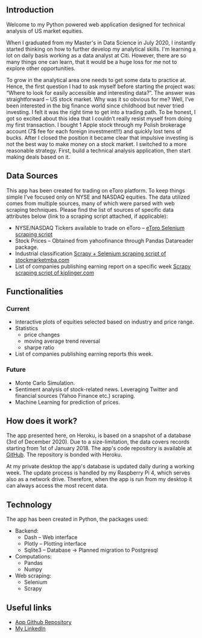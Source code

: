 ## Introduction

Welcome to my Python powered web application designed for technical analysis of US market equities. 

When I graduated from my Master's in Data Science in July 2020, I instantly started thinking on how to further develop my analytical skills. I'm learning a lot on daily basis working as a data analyst at Citi. However, there are so many things one can learn, that it would be a huge loss for me not to explore other opportunities. 
                            
To grow in the analytical area one needs to get some data to practice at. Hence, the first question I had to ask myself before starting the project was: “Where to look for easily accessible and interesting data?”. The answer was straightforward – US stock market. Why was it so obvious for me? Well, I’ve been interested in the big finance world since childhood but never tried investing. I felt it was the right time to get into a trading path. To be honest, I got so excited about this idea that I couldn’t really resist myself from doing my first transaction. I bought 1 Apple stock through my Polish brokerage account (7$ fee for each foreign investment!!!) and quickly lost tens of bucks. After I closed the position it became clear that impulsive investing is not the best way to make money on a stock market. I switched to a more reasonable strategy. First, build a technical analysis application, then start making deals based on it. 

## Data Sources
This app has been created for trading on eToro platform. To keep things simple I've focused only on NYSE and NASDAQ equities. The data utilized comes from multiple sources, many of which were parsed with web scraping techniques. Please find the list of sources of specific data attributes below (link to a scraping script attached, if applicable):
* NYSE/NASDAQ Tickers available to trade on eToro – [eToro Selenium scraping script](https://github.com/GIKroch/Stocks/blob/main/scraping_scripts/get_etoro_tickers.py)
* Stock Prices – Obtained from yahoofinance through Pandas Datareader package. 
* Industrial classification [Scrapy + Selenium scraping script of stockmarketmba.com](https://github.com/GIKroch/Stocks/tree/main/scraping_scripts/stock_industries)
* List of companies publishing earning report on a specific week [Scrapy scraping script of kiplinger.com](https://github.com/GIKroch/Stocks/tree/main/scraping_scripts/kiplinger_earnings/kiplinger_earnings)

## Functionalities 
### Current
* Interactive plots of  equities selected based on industry and price range.
* Statistics 
    - price changes 
    - moving average trend reversal
    - sharpe ratio
* List of companies publishing earning reports this week. 
### Future
* Monte Carlo Simulation. 
* Sentiment analysis of stock-related news. Leveraging Twitter and financial sources (Yahoo Finance etc.) scraping. 
* Machine Learning for prediction of prices. 

## How does it work? 
The app presented here, on Heroku, is based on a snapshot of a database (3rd of December 2020). Due to a size-limitation, the data covers records starting from 1st of January 2018. The app's code repository is available at [GitHub](https://github.com/GIKroch/Stocks). The repository is bonded with Heroku. 

At my private desktop the app's database is updated daily during a working week. The update process is handled by my Raspberry Pi 4, which serves also as a network drive. Therefore, when the app is run from my desktop it can always access the most recent data. 

## Technology
The app has been created in Python, the packages used: 
* Backend:
    * Dash – Web interface
    * Plotly – Plotting interface
    * Sqlite3 – Database -> Planned migration to Postgresql
* Computations: 
    * Pandas 
    * Numpy 
* Web scraping:
    * Selenium 
    * Scrapy

## Useful links
* [App Github Repository](https://github.com/GIKroch/Stocks)
* [My LinkedIn](https://www.linkedin.com/in/grzegorz-krochmal-bb33691ab/)